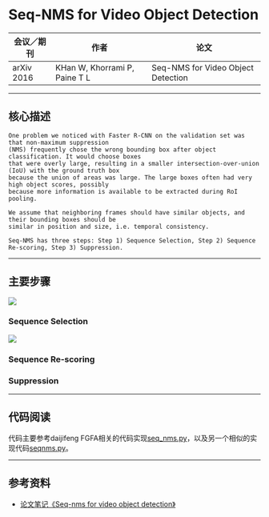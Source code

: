 # Seq-NMS for Video Object Detection

| 会议／期刊 | 作者 | 论文 |
| ---- | ---- | ---- |
| arXiv 2016 | KHan W, Khorrami P, Paine T L | Seq-NMS for Video Object Detection |

---
## 核心描述

```
One problem we noticed with Faster R-CNN on the validation set was that non-maximum suppression
(NMS) frequently chose the wrong bounding box after object classification. It would choose boxes
that were overly large, resulting in a smaller intersection-over-union (IoU) with the ground truth box
because the union of areas was large. The large boxes often had very high object scores, possibly
because more information is available to be extracted during RoI pooling.

We assume that neighboring frames should have similar objects, and their bounding boxes should be 
similar in position and size, i.e. temporal consistency.

Seq-NMS has three steps: Step 1) Sequence Selection, Step 2) Sequence Re-scoring, Step 3) Suppression.
```

---
## 主要步骤

![](http://chenguanfuqq.gitee.io/tuquan2/img_2018_5/seq_nms_arch.png)

### Sequence Selection

![](http://chenguanfuqq.gitee.io/tuquan2/img_2018_5/seq_nms_seq_selection_arch.png)

### Sequence Re-scoring

### Suppression


---
## 代码阅读

代码主要参考daijifeng FGFA相关的代码实现[seq_nms.py](https://github.com/guanfuchen/Flow-Guided-Feature-Aggregation/tree/master/lib/nms/seq_nms.py)，以及另一个相似的实现代码[seqnms.py](https://github.com/lrghust/Seq-NMS/blob/master/seqnms.py)。

---
## 参考资料
- [论文笔记《Seq-nms for video object detection》](http://www.xzhewei.com/Note-%E7%AC%94%E8%AE%B0/Video-Object-Detection/Note-Seq-nms-for-video-object-detection/)